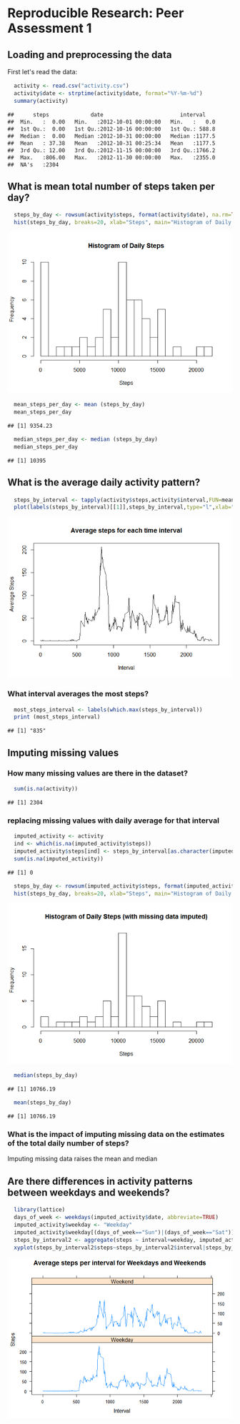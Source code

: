 # Reproducible Research: Peer Assessment 1


## Loading and preprocessing the data
First let's read the data:

```r
  activity <- read.csv("activity.csv")
  activity$date <- strptime(activity$date, format="%Y-%m-%d")
  summary(activity)
```

```
##      steps             date                        interval     
##  Min.   :  0.00   Min.   :2012-10-01 00:00:00   Min.   :   0.0  
##  1st Qu.:  0.00   1st Qu.:2012-10-16 00:00:00   1st Qu.: 588.8  
##  Median :  0.00   Median :2012-10-31 00:00:00   Median :1177.5  
##  Mean   : 37.38   Mean   :2012-10-31 00:25:34   Mean   :1177.5  
##  3rd Qu.: 12.00   3rd Qu.:2012-11-15 00:00:00   3rd Qu.:1766.2  
##  Max.   :806.00   Max.   :2012-11-30 00:00:00   Max.   :2355.0  
##  NA's   :2304
```


## What is mean total number of steps taken per day?

```r
  steps_by_day <- rowsum(activity$steps, format(activity$date), na.rm=TRUE)
  hist(steps_by_day, breaks=20, xlab="Steps", main="Histogram of Daily Steps")
```

![](PA1_template_files/figure-html/unnamed-chunk-2-1.png) 

```r
  mean_steps_per_day <- mean (steps_by_day)
  mean_steps_per_day
```

```
## [1] 9354.23
```

```r
  median_steps_per_day <- median (steps_by_day)
  median_steps_per_day
```

```
## [1] 10395
```

## What is the average daily activity pattern?

```r
  steps_by_interval <- tapply(activity$steps,activity$interval,FUN=mean, na.rm=TRUE)
  plot(labels(steps_by_interval)[[1]],steps_by_interval,type="l",xlab="Interval", ylab="Average Steps",main="Average steps for each time interval")
```

![](PA1_template_files/figure-html/unnamed-chunk-3-1.png) 

### What interval averages the most steps?

```r
  most_steps_interval <- labels(which.max(steps_by_interval))
  print (most_steps_interval)
```

```
## [1] "835"
```

## Imputing missing values

### How many missing values are there in the dataset?

```r
  sum(is.na(activity))
```

```
## [1] 2304
```

### replacing missing values with daily average for that interval

```r
  imputed_activity <- activity
  ind <- which(is.na(imputed_activity$steps))
  imputed_activity$steps[ind] <- steps_by_interval[as.character(imputed_activity$interval[ind])]
  sum(is.na(imputed_activity))
```

```
## [1] 0
```

```r
  steps_by_day <- rowsum(imputed_activity$steps, format(imputed_activity$date), na.rm=TRUE)
  hist(steps_by_day, breaks=20, xlab="Steps", main="Histogram of Daily Steps (with missing data imputed)")
```

![](PA1_template_files/figure-html/unnamed-chunk-6-1.png) 

```r
  median(steps_by_day)
```

```
## [1] 10766.19
```

```r
  mean(steps_by_day)
```

```
## [1] 10766.19
```

### What is the impact of imputing missing data on the estimates of the total daily number of steps?
Imputing missing data raises the mean and median

## Are there differences in activity patterns between weekdays and weekends?

```r
  library(lattice)
  days_of_week <- weekdays(imputed_activity$date, abbreviate=TRUE)
  imputed_activity$weekday <- "Weekday"
  imputed_activity$weekday[(days_of_week=="Sun")|(days_of_week=="Sat")] <- "Weekend"
  steps_by_interval2 <- aggregate(steps ~ interval+weekday, imputed_activity, mean)
  xyplot(steps_by_interval2$steps~steps_by_interval2$interval|steps_by_interval2$weekday,t="l",layout=(c(1,2)),xlab="Interval", ylab="Steps", main="Average steps per interval for Weekdays and Weekends")
```

![](PA1_template_files/figure-html/unnamed-chunk-7-1.png) 
